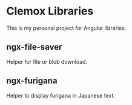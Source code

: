 # Clemox Libraries

This is my personal project for Angular libraries.

## ngx-file-saver

Helper for file or blob download.

## ngx-furigana

Helper to display furigana in Japanese text.